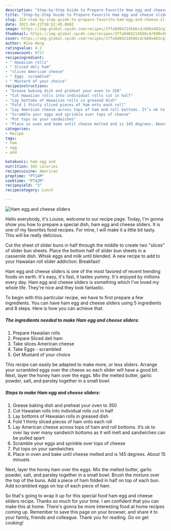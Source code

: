 ```yaml
---
description: "Step-by-Step Guide to Prepare Favorite Ham egg and cheese sliders"
title: "Step-by-Step Guide to Prepare Favorite Ham egg and cheese sliders"
slug: 324-step-by-step-guide-to-prepare-favorite-ham-egg-and-cheese-sliders
date: 2021-04-22T10:52:49.860Z
image: https://img-global.cpcdn.com/recipes/37fa9d04214566cd/680x482cq70/ham-egg-and-cheese-sliders-recipe-main-photo.jpg
thumbnail: https://img-global.cpcdn.com/recipes/37fa9d04214566cd/680x482cq70/ham-egg-and-cheese-sliders-recipe-main-photo.jpg
cover: https://img-global.cpcdn.com/recipes/37fa9d04214566cd/680x482cq70/ham-egg-and-cheese-sliders-recipe-main-photo.jpg
author: Nina Wong
ratingvalue: 4.2
reviewcount: 9717
recipeingredient:
- " Hawaiian rolls"
- " Sliced deli ham"
- "slices American cheese"
- " Eggs  scrambled"
- " Mustard of your choice"
recipeinstructions:
- "Grease baking dish and preheat your oven to 350"
- "Cut Hawaiian rolls into individual rolls cut in half"
- "Lay bottoms of Hawaiian rolls in greased dish"
- "Fold 1 thinly sliced pieces of ham onto each roll"
- "Lay American cheese across tops of ham and roll bottoms. It’s ok to over lay over many sandwich bottoms as it will melt and sandwiches can be pulled apart"
- "Scramble your eggs and sprinkle over tops of cheese"
- "Put tops on your sandwiches"
- "Place in oven and bake until cheese melted and is 145 degrees. About 15 minuets"
categories:
- Recipe
tags:
- ham
- egg
- and

katakunci: ham egg and 
nutrition: 103 calories
recipecuisine: American
preptime: "PT14M"
cooktime: "PT42M"
recipeyield: "3"
recipecategory: Lunch

---
```



![Ham egg and cheese sliders](https://img-global.cpcdn.com/recipes/37fa9d04214566cd/680x482cq70/ham-egg-and-cheese-sliders-recipe-main-photo.jpg)

Hello everybody, it's Louise, welcome to our recipe page. Today, I'm gonna show you how to prepare a special dish, ham egg and cheese sliders. It is one of my favorites food recipes. For mine, I will make it a little bit tasty. This will be really delicious.

Cut the sheet of slider buns in half through the middle to create two &#34;slices&#34; of slider bun sheets. Place the bottom half of slider bun sheets in a casserole dish. Whisk eggs and milk until blended. A new recipe to add to your Hawaiian roll slider addiction: Breakfast!

Ham egg and cheese sliders is one of the most favored of recent trending foods on earth. It's easy, it's fast, it tastes yummy. It's enjoyed by millions every day. Ham egg and cheese sliders is something which I've loved my whole life. They're nice and they look fantastic.


To begin with this particular recipe, we have to first prepare a few ingredients. You can have ham egg and cheese sliders using 5 ingredients and 8 steps. Here is how you can achieve that.

<!--inarticleads1-->

##### The ingredients needed to make Ham egg and cheese sliders:

1. Prepare  Hawaiian rolls
1. Prepare  Sliced deli ham
1. Take slices American cheese
1. Take  Eggs - scrambled
1. Get  Mustard of your choice


This recipe can easily be adapted to make more, or less sliders. Arrange your scrambled eggs over the cheese so each slider will have a good bit. Next, layer the honey ham over the eggs. Mix the melted butter, garlic powder, salt, and parsley together in a small bowl. 

<!--inarticleads2-->

##### Steps to make Ham egg and cheese sliders:

1. Grease baking dish and preheat your oven to 350
1. Cut Hawaiian rolls into individual rolls cut in half
1. Lay bottoms of Hawaiian rolls in greased dish
1. Fold 1 thinly sliced pieces of ham onto each roll
1. Lay American cheese across tops of ham and roll bottoms. It’s ok to over lay over many sandwich bottoms as it will melt and sandwiches can be pulled apart
1. Scramble your eggs and sprinkle over tops of cheese
1. Put tops on your sandwiches
1. Place in oven and bake until cheese melted and is 145 degrees. About 15 minuets


Next, layer the honey ham over the eggs. Mix the melted butter, garlic powder, salt, and parsley together in a small bowl. Brush the mixture over the top of the buns. Add a piece of ham folded in half on top of each bun. Add scrambled eggs on top of each piece of ham. 

So that's going to wrap it up for this special food ham egg and cheese sliders recipe. Thanks so much for your time. I am confident that you can make this at home. There's gonna be more interesting food at home recipes coming up. Remember to save this page on your browser, and share it to your family, friends and colleague. Thank you for reading. Go on get cooking!
